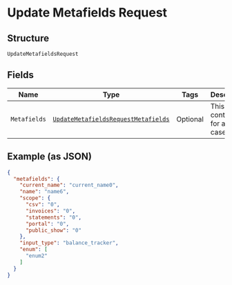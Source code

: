 
# Update Metafields Request

## Structure

`UpdateMetafieldsRequest`

## Fields

| Name | Type | Tags | Description | Getter | Setter |
|  --- | --- | --- | --- | --- | --- |
| `Metafields` | [`UpdateMetafieldsRequestMetafields`](../../doc/models/containers/update-metafields-request-metafields.md) | Optional | This is a container for any-of cases. | UpdateMetafieldsRequestMetafields getMetafields() | setMetafields(UpdateMetafieldsRequestMetafields metafields) |

## Example (as JSON)

```json
{
  "metafields": {
    "current_name": "current_name0",
    "name": "name6",
    "scope": {
      "csv": "0",
      "invoices": "0",
      "statements": "0",
      "portal": "0",
      "public_show": "0"
    },
    "input_type": "balance_tracker",
    "enum": [
      "enum2"
    ]
  }
}
```

